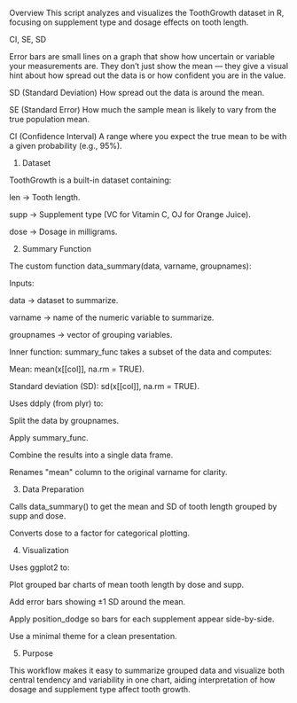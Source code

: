 Overview
This script analyzes and visualizes the ToothGrowth dataset in R, focusing on supplement type and dosage effects on tooth length.

CI, SE, SD

Error bars are small lines on a graph that show how uncertain or variable your measurements are.
They don’t just show the mean — they give a visual hint about how spread out the data is or how confident you are in the value.

SD (Standard Deviation)
How spread out the data is around the mean.

SE (Standard Error)
How much the sample mean is likely to vary from the true population mean.

CI (Confidence Interval)
A range where you expect the true mean to be with a given probability (e.g., 95%).


1. Dataset

ToothGrowth is a built-in dataset containing:

len → Tooth length.

supp → Supplement type (VC for Vitamin C, OJ for Orange Juice).

dose → Dosage in milligrams.

2. Summary Function

The custom function data_summary(data, varname, groupnames):

Inputs:

data → dataset to summarize.

varname → name of the numeric variable to summarize.

groupnames → vector of grouping variables.

Inner function: summary_func takes a subset of the data and computes:

Mean: mean(x[[col]], na.rm = TRUE).

Standard deviation (SD): sd(x[[col]], na.rm = TRUE).

Uses ddply (from plyr) to:

Split the data by groupnames.

Apply summary_func.

Combine the results into a single data frame.

Renames "mean" column to the original varname for clarity.

3. Data Preparation

Calls data_summary() to get the mean and SD of tooth length grouped by supp and dose.

Converts dose to a factor for categorical plotting.

4. Visualization

Uses ggplot2 to:

Plot grouped bar charts of mean tooth length by dose and supp.

Add error bars showing ±1 SD around the mean.

Apply position_dodge so bars for each supplement appear side-by-side.

Use a minimal theme for a clean presentation.

5. Purpose

This workflow makes it easy to summarize grouped data and visualize both central tendency and variability in one chart, aiding interpretation of how dosage and supplement type affect tooth growth.
